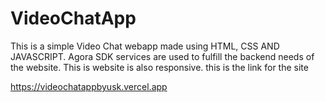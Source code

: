 # VideoChatApp
This is a simple Video Chat webapp made using HTML, CSS AND JAVASCRIPT. Agora SDK services are used to fulfill the backend needs of the website. This is website is also responsive.
 this is the link for the site
 
 https://videochatappbyusk.vercel.app
